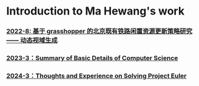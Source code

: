# Introduction to Ma Hewang's work

### [2022-8: 基于 grasshopper 的北京既有铁路闲置资源更新策略研究 —— 动态视域生成](http://htmlpreview.github.io/?https://github.com/HewangMa/blog/blob/main/gh-train-view/gh-train-view.html)

### [2023-3：Summary of Basic Details of Computer Science](http://htmlpreview.github.io/?https://github.com/HewangMa/blog/blob/main/Summary-of-basic-details-of-computer-science/index.html)


### [2024-3：Thoughts and Experience on Solving Project Euler](http://htmlpreview.github.io/?https://github.com/HewangMa/blog/blob/main/project-euler/Project-Euler.html)